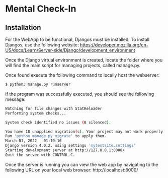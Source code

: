 # Mental Check\-In

## Installation

For the WebApp to be functional, Djangos must be installed.
To install Djangos, use the following website: https://developer.mozilla.org/en-US/docs/Learn/Server-side/Django/development_environment

Once the Django virtual environment is created, locate the folder where you will find the main script for managing projects, called manage.py.

Once found execute the following command to locally host the webserver:
```bash
$ python3 manage.py runserver
```
If the program was successfully executed, you should see the following message:
```bash
Watching for file changes with StatReloader
Performing system checks...

System check identified no issues (0 silenced).

You have 18 unapplied migration(s). Your project may not work properly until you apply the migrations for app(s): admin, auth, contenttypes, sessions.
Run 'python manage.py migrate' to apply them.
March 01, 2022 - 01:19:16
Django version 4.0.2, using settings 'mytestsite.settings'
Starting development server at http://127.0.0.1:8000/
Quit the server with CONTROL-C.
```
Once the server is running you can view the web app by navigating to the following URL on your local web browser: http://localhost:8000/
